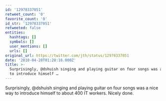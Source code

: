 ```yaml
---
id: '12978337051'
retweet_count: '0'
favorite_count: '0'
id_str: '12978337051'
retweeted: false
entities:
  hashtags: []
  symbols: []
  user_mentions: []
  urls: []
original_url: https://twitter.com/jth/status/12978337051
date: '2010-04-28T01:28:16.000Z'
title: >-
  Surprisingly, @dshuish singing and playing guitar on four songs was a nice way
  to introduce himself …
---
```


Surprisingly, @dshuish singing and playing guitar on four songs was a nice way to introduce himself to about 400 IT workers. Nicely done.